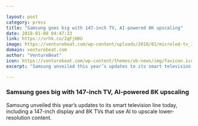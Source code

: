 ```yaml
---

layout: post
category: press
title: "Samsung goes big with 147-inch TV, AI-powered 8K upscaling"
date: 2018-01-08 04:47:33
link: https://vrhk.co/2qFjHDU
image: https://venturebeat.com/wp-content/uploads/2018/01/microled-tv_1.jpg?fit=780%2C440&strip=all
domain: venturebeat.com
author: "VentureBeat"
icon: https://venturebeat.com/wp-content/themes/vb-news/img/favicon.ico
excerpt: "Samsung unveiled this year’s updates to its smart television line today, including a 147-inch display and 8K TVs that use AI to upscale lower-resolution content."

---
```


### Samsung goes big with 147-inch TV, AI-powered 8K upscaling

Samsung unveiled this year’s updates to its smart television line today, including a 147-inch display and 8K TVs that use AI to upscale lower-resolution content.